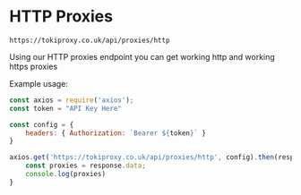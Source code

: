 # HTTP Proxies
`https://tokiproxy.co.uk/api/proxies/http`

Using our HTTP proxies endpoint you can get working http and working https proxies

Example usage:
```js
const axios = require('axios');
const token = "API Key Here"

const config = {
    headers: { Authorization: `Bearer ${token}` }
}

axios.get('https://tokiproxy.co.uk/api/proxies/http', config).then(response => {
    const proxies = response.data;
    console.log(proxies)
}
```
